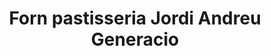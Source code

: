 ---
title: "Forn pastisseria Jordi Andreu Generacio"
url: /tarragona/forn-pastisseria-jordi-andreu-generacio/
shop: Bäckerei
---